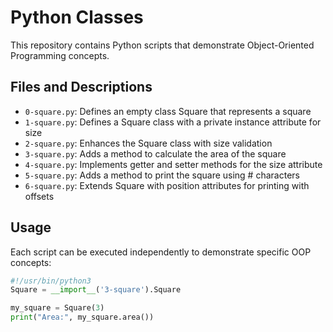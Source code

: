# Python Classes

This repository contains Python scripts that demonstrate Object-Oriented Programming concepts.

## Files and Descriptions

- `0-square.py`: Defines an empty class Square that represents a square
- `1-square.py`: Defines a Square class with a private instance attribute for size
- `2-square.py`: Enhances the Square class with size validation
- `3-square.py`: Adds a method to calculate the area of the square
- `4-square.py`: Implements getter and setter methods for the size attribute
- `5-square.py`: Adds a method to print the square using # characters
- `6-square.py`: Extends Square with position attributes for printing with offsets

## Usage

Each script can be executed independently to demonstrate specific OOP concepts:

```python
#!/usr/bin/python3
Square = __import__('3-square').Square

my_square = Square(3)
print("Area:", my_square.area())
```
